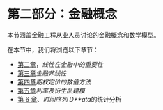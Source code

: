 # 第二部分：金融概念

本节涵盖金融工程从业人员讨论的金融概念和数学模型。

在本节中，我们将浏览以下章节：

*   [第二章](02.html)，*线性在金融中的重要性*
*   [第三章](03.html)*金融非线性*
*   [第四章](04.html)*期权定价的数值方法*
*   [第五章](05.html)*利率及衍生品建模*
*   [第 6 章](06.html)、*时间序列 D**ata*的统计分析